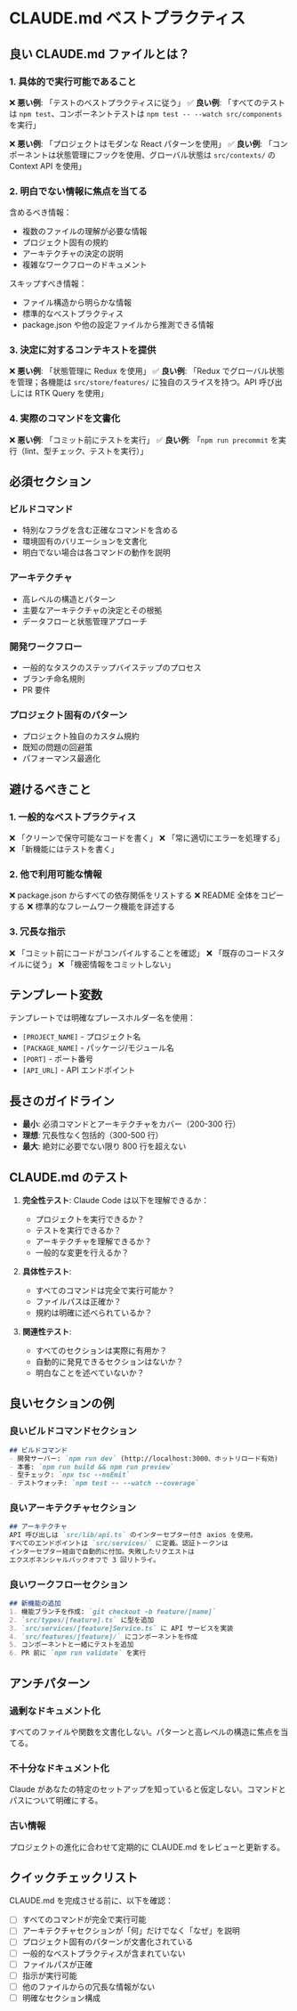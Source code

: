 # CLAUDE.md ベストプラクティス

## 良い CLAUDE.md ファイルとは？

### 1. 具体的で実行可能であること

❌ **悪い例**: 「テストのベストプラクティスに従う」
✅ **良い例**: 「すべてのテストは `npm test`、コンポーネントテストは `npm test -- --watch src/components` を実行」

❌ **悪い例**: 「プロジェクトはモダンな React パターンを使用」
✅ **良い例**: 「コンポーネントは状態管理にフックを使用、グローバル状態は `src/contexts/` の Context API を使用」

### 2. 明白でない情報に焦点を当てる

含めるべき情報：
- 複数のファイルの理解が必要な情報
- プロジェクト固有の規約
- アーキテクチャの決定の説明
- 複雑なワークフローのドキュメント

スキップすべき情報：
- ファイル構造から明らかな情報
- 標準的なベストプラクティス
- package.json や他の設定ファイルから推測できる情報

### 3. 決定に対するコンテキストを提供

❌ **悪い例**: 「状態管理に Redux を使用」
✅ **良い例**: 「Redux でグローバル状態を管理；各機能は `src/store/features/` に独自のスライスを持つ。API 呼び出しには RTK Query を使用」

### 4. 実際のコマンドを文書化

❌ **悪い例**: 「コミット前にテストを実行」
✅ **良い例**: 「`npm run precommit` を実行（lint、型チェック、テストを実行）」

## 必須セクション

### ビルドコマンド
- 特別なフラグを含む正確なコマンドを含める
- 環境固有のバリエーションを文書化
- 明白でない場合は各コマンドの動作を説明

### アーキテクチャ
- 高レベルの構造とパターン
- 主要なアーキテクチャの決定とその根拠
- データフローと状態管理アプローチ

### 開発ワークフロー
- 一般的なタスクのステップバイステップのプロセス
- ブランチ命名規則
- PR 要件

### プロジェクト固有のパターン
- プロジェクト独自のカスタム規約
- 既知の問題の回避策
- パフォーマンス最適化

## 避けるべきこと

### 1. 一般的なベストプラクティス
❌ 「クリーンで保守可能なコードを書く」
❌ 「常に適切にエラーを処理する」
❌ 「新機能にはテストを書く」

### 2. 他で利用可能な情報
❌ package.json からすべての依存関係をリストする
❌ README 全体をコピーする
❌ 標準的なフレームワーク機能を詳述する

### 3. 冗長な指示
❌ 「コミット前にコードがコンパイルすることを確認」
❌ 「既存のコードスタイルに従う」
❌ 「機密情報をコミットしない」

## テンプレート変数

テンプレートでは明確なプレースホルダー名を使用：
- `[PROJECT_NAME]` - プロジェクト名
- `[PACKAGE_NAME]` - パッケージ/モジュール名
- `[PORT]` - ポート番号
- `[API_URL]` - API エンドポイント

## 長さのガイドライン

- **最小**: 必須コマンドとアーキテクチャをカバー（200-300 行）
- **理想**: 冗長性なく包括的（300-500 行）
- **最大**: 絶対に必要でない限り 800 行を超えない

## CLAUDE.md のテスト

1. **完全性テスト**: Claude Code は以下を理解できるか：
   - プロジェクトを実行できるか？
   - テストを実行できるか？
   - アーキテクチャを理解できるか？
   - 一般的な変更を行えるか？

2. **具体性テスト**: 
   - すべてのコマンドは完全で実行可能か？
   - ファイルパスは正確か？
   - 規約は明確に述べられているか？

3. **関連性テスト**:
   - すべてのセクションは実際に有用か？
   - 自動的に発見できるセクションはないか？
   - 明白なことを述べていないか？

## 良いセクションの例

### 良いビルドコマンドセクション
```markdown
## ビルドコマンド
- 開発サーバー: `npm run dev` (http://localhost:3000、ホットリロード有効)
- 本番: `npm run build && npm run preview`
- 型チェック: `npx tsc --noEmit`
- テストウォッチ: `npm test -- --watch --coverage`
```

### 良いアーキテクチャセクション
```markdown
## アーキテクチャ
API 呼び出しは `src/lib/api.ts` のインターセプター付き axios を使用。
すべてのエンドポイントは `src/services/` に定義。認証トークンは
インターセプター経由で自動的に付加。失敗したリクエストは
エクスポネンシャルバックオフで 3 回リトライ。
```

### 良いワークフローセクション
```markdown
## 新機能の追加
1. 機能ブランチを作成: `git checkout -b feature/[name]`
2. `src/types/[feature].ts` に型を追加
3. `src/services/[feature]Service.ts` に API サービスを実装
4. `src/features/[feature]/` にコンポーネントを作成
5. コンポーネントと一緒にテストを追加
6. PR 前に `npm run validate` を実行
```

## アンチパターン

### 過剰なドキュメント化
すべてのファイルや関数を文書化しない。パターンと高レベルの構造に焦点を当てる。

### 不十分なドキュメント化
Claude があなたの特定のセットアップを知っていると仮定しない。コマンドとパスについて明確にする。

### 古い情報
プロジェクトの進化に合わせて定期的に CLAUDE.md をレビューと更新する。

## クイックチェックリスト

CLAUDE.md を完成させる前に、以下を確認：

- [ ] すべてのコマンドが完全で実行可能
- [ ] アーキテクチャセクションが「何」だけでなく「なぜ」を説明
- [ ] プロジェクト固有のパターンが文書化されている
- [ ] 一般的なベストプラクティスが含まれていない
- [ ] ファイルパスが正確
- [ ] 指示が実行可能
- [ ] 他のファイルからの冗長な情報がない
- [ ] 明確なセクション構成